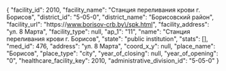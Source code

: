 {
    "facility_id": 2010,
    "facility_name": "Станция переливания крови г. Борисов",
    "district_id": "5-05-0",
    "district_name": "Борисовский район",
    "facility_url": "https:\/\/www.borisov-crb.by\/spk.html",
    "facility_address": "ул. 8 Марта",
    "facility_type": null,
    "ap_1": "11",
    "name": "Станция переливания крови г. Борисов",
    "state": "public institution",
    "stats": [],
    "med_id": 476,
    "address": "ул. 8 Марта",
    "coord_x_y": null,
    "place_name": "Борисов",
    "place_type": "city",
    "year_of_closing": null,
    "year_of_opening": "0",
    "healthcare_facility_key": 2010,
    "administrative_division_id": "5-05-0"
}